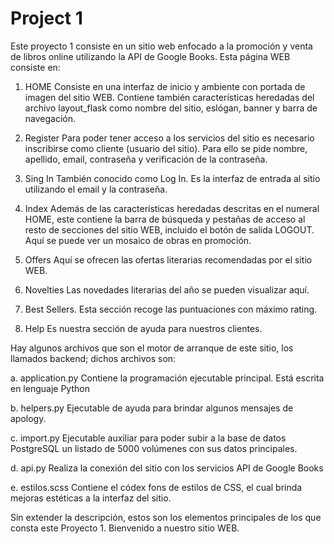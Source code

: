 # Project 1

Este proyecto 1 consiste en un sitio web enfocado a la promoción y venta de libros online utilizando la API de 
Google Books. Esta página WEB consiste en:

1. HOME
Consiste en una interfaz de inicio y ambiente con portada de imagen del sitio WEB. Contiene también características heredadas del archivo layout_flask como nombre del sitio, eslógan, banner y barra de navegación.

2. Register
Para poder tener acceso a los servicios del sitio es necesario inscribirse como cliente (usuario del sitio). Para ello se pide nombre, apellido, email, contraseña y verificación de la contraseña.

3. Sing In
También conocido como Log In. Es la interfaz de entrada al sitio utilizando el email y la contraseña. 

4. Index
Además de las características heredadas descritas en el numeral HOME, este contiene la barra de búsqueda y pestañas de acceso al resto de secciones del sitio WEB, incluido el botón de salida LOGOUT. Aquí se puede ver un mosaico de obras en promoción.

5. Offers
Aquí se ofrecen las ofertas literarias recomendadas por el sitio WEB.

6. Novelties
Las novedades literarias del año se pueden visualizar aquí.

7. Best Sellers.
Esta sección recoge las puntuaciones con máximo rating.

8. Help
Es nuestra sección de ayuda para nuestros clientes.

Hay algunos archivos que son el motor de arranque de este sitio, los llamados backend; dichos archivos son:

a. application.py
Contiene la programación ejecutable principal. Está escrita en lenguaje Python

b. helpers.py
Ejecutable de ayuda para brindar algunos mensajes de apology.

c. import.py
Ejecutable auxiliar para poder subir a la base de datos PostgreSQL un listado de 5000 volúmenes con sus datos principales.

d. api.py
Realiza la conexión del sitio con los servicios API de Google Books

e. estilos.scss
Contiene el códex fons de estilos de CSS, el cual brinda mejoras estéticas a la interfaz del sitio.

Sin extender la descripción, estos son los elementos principales de los que consta este Proyecto 1. Bienvenido a
nuestro sitio WEB.

